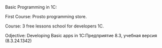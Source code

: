 Basic Programming in 1C:

First Course: Prosto programming store.

Course: 3 free lessons school for developers 1C.

Odjective:
	Developing Basic apps in 1С:Предприятие 8.3, учебная версия (8.3.24.1342)
